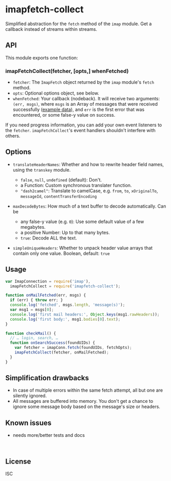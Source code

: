 ﻿
<!--#echo json="package.json" key="name" underline="=" -->
imapfetch-collect
=================
<!--/#echo -->

<!--#echo json="package.json" key="description" -->
Simplified abstraction for the `fetch` method of the `imap` module. Get a
callback instead of streams within streams.
<!--/#echo -->


API
---

This module exports one function:

### imapFetchCollect(fetcher, [opts,] whenFetched)

* `fetcher`: The `ImapFetch` object returned by the `imap` module's `fetch`
  method.
* `opts`: Optional options object, see below.
* `whenFetched`: Your callback (nodeback).
  It will receive two arguments: `(err, msgs)`,
  where `msgs` is an Array of messages that were received successfully
  ([example data](docs/msgs-array-example-01.json)),
  and `err` is the first error that was encountered,
  or some false-y value on success.

If you need progress information, you can add your own event listeners to
the `fetcher`. `imapFetchCollect`'s event handlers shouldn't interfere
with others.


Options
-------

* `translateHeaderNames`:
  Whether and how to rewrite header field names,
  using the `transkey` module.
  * `false`, `null`, `undefined` (default): Don't.
  * a Function: Custom synchronous translater function.
  * `"dash2camel"`: Translate to camelCase, e.g. `from`, `to`,
    `xOriginalTo`, `messageId`, `contentTransferEncoding`

* `maxDecodeBytes`:
  How much of a text buffer to decode automatically. Can be
  * any false-y value (e.g. `0`): Use some default value of a few megabytes.
  * a positive Number: Up to that many bytes.
  * `true`: Decode ALL the text.

* `simpleUniqueHeaders`:
  Whether to unpack header value arrays that contain only one value.
  Boolean, default: `true`


Usage
-----

<!--!#include file="test/usage.js" start="  //#u" stop="  //#r"
  outdent="  " code="javascript" -->
```javascript
var ImapConnection = require('imap'),
  imapFetchCollect = require('imapfetch-collect');

function onMailFetched(err, msgs) {
  if (err) { throw err; }
  console.log('fetched', msgs.length, 'message(s)');
  var msg1 = msgs[0];
  console.log('first mail headers:', Object.keys(msg1.rawHeaders));
  console.log('first body:', msg1.bodies[0].text);
}

function checkMail() {
  // … login, search, …
  function onSearchSuccess(foundUIDs) {
    var fetcher = imapConn.fetch(foundUIDs, fetchOpts);
    imapFetchCollect(fetcher, onMailFetched);
  }
}
```
<!--/include-->


<!--#toc stop="scan" -->


Simplification drawbacks
------------------------

* In case of multiple errors within the same fetch attempt,
  all but one are silently ignored.
* All messages are buffered into memory. You don't get a chance to ignore
  some message body based on the message's size or headers.


Known issues
------------

* needs more/better tests and docs




&nbsp;


License
-------
<!--#echo json="package.json" key=".license" -->
ISC
<!--/#echo -->
